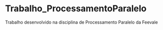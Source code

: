 # Trabalho_ProcessamentoParalelo
Trabalho desenvolvido na disciplina de Processamento Paralelo da Feevale
